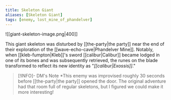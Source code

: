 ```yaml
---
title: Skeleton Giant
aliases: [Skeleton Giant]
tags: [enemy, lost_mine_of_phandelver]
---
```

![[giant-skeleton-image.png|400]]

This giant skeleton was disturbed by [[the-party|the party]] near the end of their exploration of the [[wave-echo-cave|Phandelver Mine]]. Notably, when [[kleb-fumpton|Kleb]]'s sword [[calibur|Calibur]] became lodged in one of its bones and was subsequently retrieved, the runes on the blade transformed to reflect its new identity as "*[[calibur|Exossis]]*."

> [!INFO]- DM's Note
*This enemy was improvised roughly 30 seconds before [[the-party|the party]] opened the door. The original adventure had that room full of regular skeletons, but I figured we could make it more interesting!